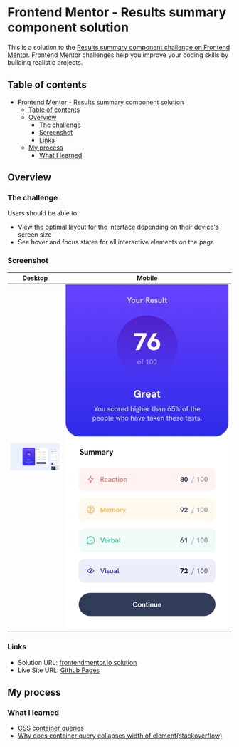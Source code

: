 # Frontend Mentor - Results summary component solution

This is a solution to the [Results summary component challenge on Frontend Mentor](https://www.frontendmentor.io/challenges/results-summary-component-CE_K6s0maV). Frontend Mentor challenges help you improve your coding skills by building realistic projects.

## Table of contents

- [Frontend Mentor - Results summary component solution](#frontend-mentor---results-summary-component-solution)
  - [Table of contents](#table-of-contents)
  - [Overview](#overview)
    - [The challenge](#the-challenge)
    - [Screenshot](#screenshot)
    - [Links](#links)
  - [My process](#my-process)
    - [What I learned](#what-i-learned)

## Overview

### The challenge

Users should be able to:

- View the optimal layout for the interface depending on their device's screen size
- See hover and focus states for all interactive elements on the page

### Screenshot

|Desktop|Mobile|
|---|---|
|<img src="screenshots/desktop.png" width="300px">|<img src="screenshots/mobile.png" width="1500px">|

### Links

- Solution URL: [frontendmentor.io solution]()
- Live Site URL: [Github Pages](https://kosmonavtsv.github.io/results-summary-component)

## My process

### What I learned

- [CSS container queries](https://developer.mozilla.org/en-US/docs/Web/CSS/CSS_container_queries)
- [Why does container query collapses width of element(stackoverflow)](https://stackoverflow.com/questions/73975889/container-query-collapses-width-of-element/73980194#73980194)
